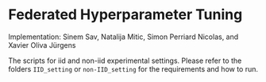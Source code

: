 # Federated Hyperparameter Tuning

Implementation: Sinem Sav, Natalija Mitic, Simon Perriard Nicolas, and Xavier Oliva Jürgens

The scripts for iid and non-iid experimental settings.
Please refer to the folders `IID_setting` or `non-IID_setting` for the requirements and how to run.
